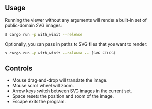 ## Usage

Running the viewer without any arguments will render a built-in set of public-domain SVG images:

```bash
$ cargo run -p with_winit --release
```

Optionally, you can pass in paths to SVG files that you want to render:

```bash
$ cargo run -p with_winit --release -- [SVG FILES]
```

## Controls

- Mouse drag-and-drop will translate the image.
- Mouse scroll wheel will zoom.
- Arrow keys switch between SVG images in the current set.
- Space resets the position and zoom of the image.
- Escape exits the program.

